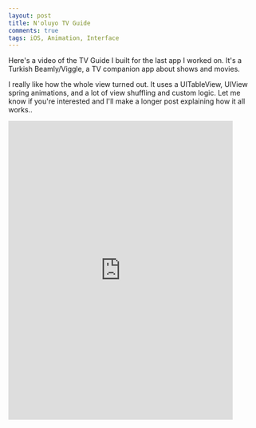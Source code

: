 ```yaml
---
layout: post
title: N'oluyo TV Guide
comments: true
tags: iOS, Animation, Interface
---
```



Here's a video of the TV Guide I built for the last app I worked on. It's a Turkish Beamly/Viggle, a TV companion app about shows and movies. 

I really like how the whole view turned out. It uses a UITableView, UIView spring animations, and a lot of view shuffling and custom logic. Let me know if you're interested and I'll make a longer post explaining how it all works..

<iframe width="450" height="600" src="https://www.youtube.com/embed/aCr5gy_Vs8o" frameborder="0" allowfullscreen></iframe>